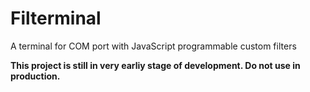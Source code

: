 # Filterminal
A terminal for COM port with JavaScript programmable custom filters

**This project is still in very earliy stage of development. Do not use in production.**
